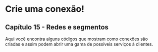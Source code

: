 # Crie uma conexão!
## Capítulo 15 - Redes e segmentos

Aqui você encontra alguns códigos que mostram como conexões são criadas e assim podem abrir uma gama de possíveis serviços à clientes.